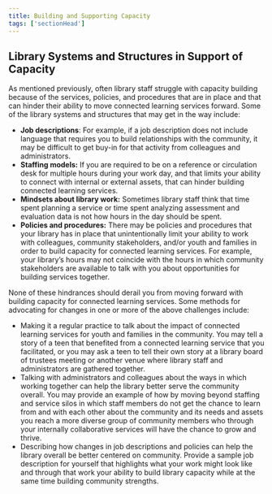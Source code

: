 ```yaml
---
title: Building and Supporting Capacity 
tags: ['sectionHead']
---
```


## Library Systems and Structures in Support of Capacity

As mentioned previously, often library staff struggle with capacity building because of the services, policies, and procedures that are in place and that can hinder their ability to move connected learning services forward.  Some of the library systems and structures that may get in the way include:

* **Job descriptions**: For example, if a job description does not include language that requires you to build relationships with the community, it may be difficult to get buy-in for that activity from colleagues and administrators.
* **Staffing models:** If you are required to be on a reference or circulation desk for multiple hours during your work day, and that limits your ability to connect with internal or external assets, that can hinder building connected learning services.
* **Mindsets about library work:** Sometimes library staff think that time spent planning a service or time spent analyzing assessment and evaluation data is not how hours in the day should be spent.  
* **Policies and procedures:** There may be policies and procedures that your library has in place that unintentionally limit your ability to work with colleagues, community stakeholders, and/or youth and families in order to build capacity for connected learning services. For example, your library’s hours may not coincide with the hours in which community stakeholders are available to talk with you about opportunities for building services together.  

None of these hindrances should derail you from moving forward with building capacity for connected learning services.  Some methods for advocating for changes in one or more of the above challenges include:

* Making it a regular practice to talk about the impact of connected learning services for youth and families in the community.  You may tell a story of a teen that benefited from a connected learning service that you facilitated, or you may ask a teen to tell their own story at a library board of trustees meeting or another venue where library staff and administrators are gathered together.
* Talking with administrators and colleagues about the ways in which working together can help the library better serve the community overall.  You may provide an example of how by moving beyond staffing and service silos in which staff members do not get the chance to learn from and with each other about the community and its needs and assets you reach a more diverse group of community members who through your internally collaborative services will have the chance to grow and thrive.
* Describing how changes in job descriptions and policies can help the library overall be better centered on community.  Provide a sample job description for yourself that highlights what your work might look like and through that work your ability to build library capacity while at the same time building community strengths.
